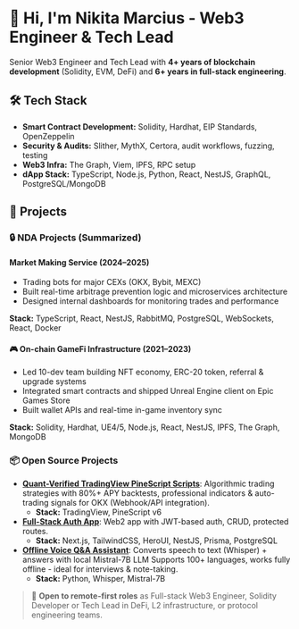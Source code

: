 # 👋 Hi, I'm Nikita Marcius - Web3 Engineer & Tech Lead

Senior Web3 Engineer and Tech Lead with **4+ years of blockchain development** (Solidity, EVM, DeFi) and **6+ years in full-stack engineering**.

## 🛠 Tech Stack

- **Smart Contract Development:** Solidity, Hardhat, EIP Standards, OpenZeppelin
- **Security & Audits:** Slither, MythX, Certora, audit workflows, fuzzing, testing
- **Web3 Infra:** The Graph, Viem, IPFS, RPC setup
- **dApp Stack:** TypeScript, Node.js, Python, React, NestJS, GraphQL, PostgreSQL/MongoDB

## 🚀 Projects

### 🔒 NDA Projects (Summarized)

#### Market Making Service (2024–2025)
- Trading bots for major CEXs (OKX, Bybit, MEXC)
- Built real-time arbitrage prevention logic and microservices architecture
- Designed internal dashboards for monitoring trades and performance

**Stack:** TypeScript, React, NestJS, RabbitMQ, PostgreSQL, WebSockets, React, Docker

#### 🎮 On-chain GameFi Infrastructure (2021–2023)
- Led 10-dev team building NFT economy, ERC-20 token, referral & upgrade systems
- Integrated smart contracts and shipped Unreal Engine client on Epic Games Store
- Built wallet APIs and real-time in-game inventory sync

**Stack:** Solidity, Hardhat, UE4/5, Node.js, React, NestJS, IPFS, The Graph, MongoDB

### 📦 Open Source Projects

- [**Quant-Verified TradingView PineScript Scripts**](https://github.com/ophickedo/tradingview-pine-scripts): Algorithmic trading strategies with 80%+ APY backtests, professional indicators & auto-trading signals for OKX (Webhook/API integration).
  - **Stack:** TradingView, PineScript v6 
- [**Full-Stack Auth App**](https://github.com/ophickedo/full-stack-example): Web2 app with JWT-based auth, CRUD, protected routes.
  - **Stack:** Next.js, TailwindCSS, HeroUI, NestJS, Prisma, PostgreSQL
- [**Offline Voice Q&A Assistant**](https://github.com/ophickedo/telegram-voice-qna-llm): Converts speech to text (Whisper) + answers with local Mistral-7B LLM Supports 100+ languages, works fully offline - ideal for interviews & note-taking.
  - **Stack:** Python, Whisper, Mistral-7B

<!-- ## 📫 Let's Connect
- [LinkedIn](https://linkedin.com/in/yourprofile)  
- [Email](mailto:you@example.com)
-->

> 👀 **Open to remote-first roles** as Full-stack Web3 Engineer, Solidity Developer or Tech Lead in DeFi, L2 infrastructure, or protocol engineering teams.

